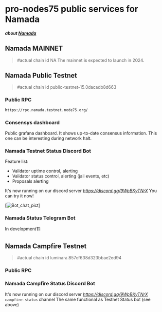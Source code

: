 # pro-nodes75 public services for Namada
#### _about [Namada](https://namada.net/)_



## Namada MAINNET
> #actual chain id
> NA
> The mainnet is expected to launch in 2024.


## Namada Public Testnet
> #actual chain id
> public-testnet-15.0dacadb8d663


### Public RPC
```bash
https://rpc.namada.testnet.node75.org/
```

### Consensys dashboard 
Public grafana dashboard. 
It shows up-to-date consensus information. This one can be interesting during network halt.


### Namada Testnet Status Discord Bot
Feature list:
* Validator uptime control, alerting
* Validator status control, alerting (jail events, etc)
* Proposals alerting

It's now running on our discord server _https://discord.gg/9WpBKyTNrX_ You can try it now!

[![Bot_chat_pict](../main/namada/NamadaBot_chat_example_0.png)]

### Namada Status Telegram Bot
In development🏗


## Namada Сampfire Testnet
> #actual chain id
> luminara.857cf638d323bbae2ed94

### Public RPC


### Namada Campfire Status Discord Bot

It's now running on our discord server _https://discord.gg/9WpBKyTNrX_ `campfire-status` channel
The same functional as Testnet Status bot (see above)


